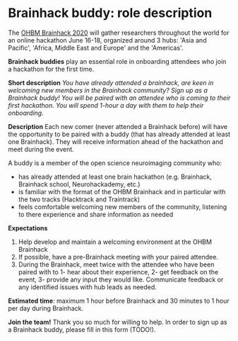 # Brainhack buddy: role description

The [OHBM Brainhack 2020](https://ohbm.github.io/hackathon2020/) will gather researchers throughout the world for an online hackathon June 16-18, organized around 3 hubs: 'Asia and Pacific', 'Africa, Middle East and Europe' and the 'Americas'.

**Brainhack buddies** play an essential role in onboarding attendees who join a hackathon for the first time. 

**Short description**
*You have already attended a brainhack, are keen in welcoming new members in the Brainhack community? Sign up as a Brainhack buddy! You will be paired with an attendee who is coming to their first hackathon. You will spend 1-hour a day with them to help their onboarding.*

**Description**
Each new comer (never attended a Brainhack before) will have the opportunity to  be paired with a buddy (that has already attended at least one Brainhack). They will receive information ahead of the hackathon and meet during the event.

A buddy is a member of the open science neuroimaging community who:
 - has already attended at least one brain hackathon (e.g. Brainhack, Brainhack school, Neurohackademy, etc.)
 - is familiar with the format of the OHBM Brainhack and in particular with the two tracks (Hacktrack and Traintrack)
 - feels comfortable welcoming new members of the community, listening to there experience and share information as needed
 

**Expectations**
1. Help develop and maintain a welcoming environment at the OHBM Brainhack
2. If possible, have a pre-Brainhack meeting with your paired attendee.
6. During the Brainhack, meet twice with the attendee who have been paired with to 1- hear about their experience, 2- get feedback on the event, 3- provide any input they would like. Communicate feedback or any identified issues with hub leads as needed.

**Estimated time**: maximum 1 hour before Brainhack and 30 minutes to 1 hour per day during Brainhack.

**Join the team!** Thank you so much for willing to help. In order to sign up as a Brainhack buddy, please fill in this form (TODO!). 
